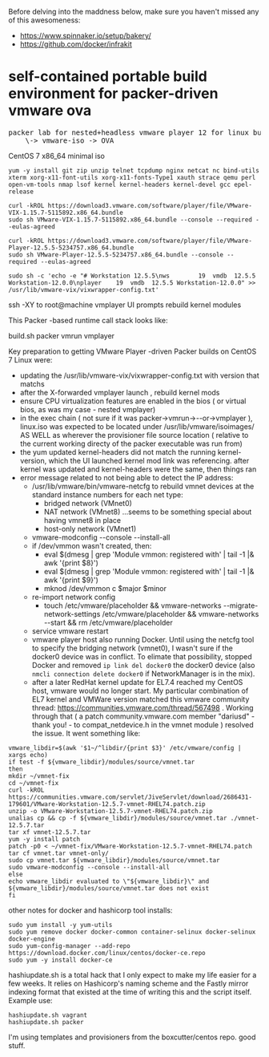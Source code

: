 
Before delving into the maddness below, make sure you haven't missed any of this awesomeness:

- https://www.spinnaker.io/setup/bakery/ 
- https://github.com/docker/infrakit


# self-contained portable build environment for packer-driven vmware ova



<pre>
packer lab for nested+headless vmware player 12 for linux builds
    \-> vmware-iso -> OVA
</pre>

CentOS 7 x86_64 minimal iso

```
yum -y install git zip unzip telnet tcpdump nginx netcat nc bind-utils xterm xorg-x11-font-utils xorg-x11-fonts-Type1 xauth strace qemu perl open-vm-tools nmap lsof kernel kernel-headers kernel-devel gcc epel-release
```

```
curl -kROL https://download3.vmware.com/software/player/file/VMware-VIX-1.15.7-5115892.x86_64.bundle
sudo sh VMware-VIX-1.15.7-5115892.x86_64.bundle --console --required --eulas-agreed

curl -kROL https://download3.vmware.com/software/player/file/VMware-Player-12.5.5-5234757.x86_64.bundle
sudo sh VMware-Player-12.5.5-5234757.x86_64.bundle --console --required --eulas-agreed
```

```
sudo sh -c 'echo -e "# Workstation 12.5.5\nws        19  vmdb  12.5.5 Workstation-12.0.0\nplayer    19  vmdb  12.5.5 Workstation-12.0.0" >> /usr/lib/vmware-vix/vixwrapper-config.txt'

```





ssh -XY to root@machine
	vmplayer
		UI prompts
		rebuild kernel modules

This Packer -based runtime call stack looks like:


build.sh
  packer
    vmrun
      vmplayer
      
Key preparation to getting VMware Player -driven Packer builds on CentOS 7 Linux were:
 - updating the /usr/lib/vmware-vix/vixwrapper-config.txt with version that matchs 
 - after the X-forwarded vmplayer launch , rebuild kernel mods
 - ensure CPU virtualization features are enabled in the bios ( or virtual bios, as was my case - nested vmplayer)
 - in the exec chain ( not sure if it was packer->vmrun->--or->vmplayer ), linux.iso was expected to be located under /usr/lib/vmware/isoimages/ AS WELL as wherever the provisioner file source location ( relative to the current working directy of the packer executable was run from)
 - the yum updated kernel-headers did not match the running kernel-version, which the UI launched kernel mod link was referencing. after kernel was updated and kernel-headers were the same, then things ran
 - error message related to not being able to detect the IP address:
     - /usr/lib/vmware/bin/vmware-netcfg to rebuild vmnet devices at the standard instance numbers for each net type:
       - bridged network (VMnet0)
       - NAT network (VMnet8) ...seems to be something special about having vmnet8 in place
       - host-only network (VMnet1)
     - vmware-modconfig --console --install-all
     - if /dev/vmmon wasn't created, then:
       - eval $(dmesg | grep 'Module vmmon: registered with' | tail -1  |&  awk '{print $8}')
       - eval $(dmesg | grep 'Module vmmon: registered with' | tail -1  |&  awk '{print $9}')
       - mknod /dev/vmmon c $major $minor
     - re-import network config
       - touch /etc/vmware/placeholder && vmware-networks --migrate-network-settings /etc/vmware/placeholder && vmware-networks --start && rm /etc/vmware/placeholder
     - service vmware restart
     - vmware player host also running Docker.  Until using the netcfg tool to specify the bridging network (vmnet0), I wasn't sure if the docker0 device was in conflict.  To elimate that possibility, stopped Docker and removed ```ip link del docker0``` the docker0 device (also ```nmcli connection delete docker0``` if NetworkManager is in the mix).
     - after a later RedHat kernel update for EL7.4 reached my CentOS host, vmware would no longer start.  My particular combination of EL7 kernel and VMWare version matched this vmware community thread: https://communities.vmware.com/thread/567498 .  Working through that ( a patch community.vmware.com member "dariusd" - thank you! - to compat_netdevice.h in the vmnet module ) resolved the issue.  It went something like:

```
vmware_libdir=$(awk '$1~/^libdir/{print $3}' /etc/vmware/config | xargs echo)
if test -f ${vmware_libdir}/modules/source/vmnet.tar
then
mkdir ~/vmnet-fix
cd ~/vmnet-fix
curl -kROL https://communities.vmware.com/servlet/JiveServlet/download/2686431-179601/VMware-Workstation-12.5.7-vmnet-RHEL74.patch.zip
unzip -o VMware-Workstation-12.5.7-vmnet-RHEL74.patch.zip
unalias cp && cp -f ${vmware_libdir}/modules/source/vmnet.tar ./vmnet-12.5.7.tar
tar xf vmnet-12.5.7.tar
yum -y install patch
patch -p0 < ~/vmnet-fix/VMware-Workstation-12.5.7-vmnet-RHEL74.patch
tar cf vmnet.tar vmnet-only/
sudo cp vmnet.tar ${vmware_libdir}/modules/source/vmnet.tar
sudo vmware-modconfig --console --install-all
else
echo vmware_libdir evaluated to \"${vmware_libdir}\" and ${vmware_libdir}/modules/source/vmnet.tar does not exist
fi
```


other notes for docker and hashicorp tool installs:
```
sudo yum install -y yum-utils
sudo yum remove docker docker-common container-selinux docker-selinux docker-engine
sudo yum-config-manager --add-repo https://download.docker.com/linux/centos/docker-ce.repo
sudo yum -y install docker-ce
```

hashiupdate.sh is a total hack that I only expect to make my life easier for a few weeks.
It relies on Hashicorp's naming scheme and the Fastly mirror indexing format that existed at the time of writing this and the script itself. Example use: 

```
hashiupdate.sh vagrant 
hashiupdate.sh packer
```


I'm using templates and provisioners from the boxcutter/centos repo.  good stuff.
